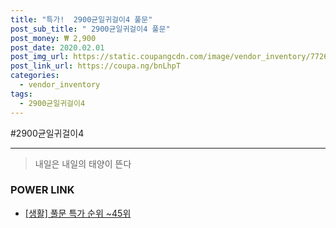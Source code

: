 ```yaml
--- 
title: "특가!  2900균일귀걸이4 풀문" 
post_sub_title: " 2900균일귀걸이4 풀문" 
post_money: ₩ 2,900 
post_date: 2020.02.01 
post_img_url: https://static.coupangcdn.com/image/vendor_inventory/7726/1ef6a424ad50f7b2f92f0b04c5ad5e4e57ab8a486e40b33adba405a98805.jpg 
post_link_url: https://coupa.ng/bnLhpT 
categories: 
  - vendor_inventory 
tags: 
  - 2900균일귀걸이4 
--- 
```

  #2900균일귀걸이4 
<hr> 

> 내일은 내일의 태양이 뜬다 


### POWER LINK

* <a href="https://blog.naver.com/sakai111/221792041097" target="_blank"> [생활] 풀문 특가 순위 ~45위</a>
